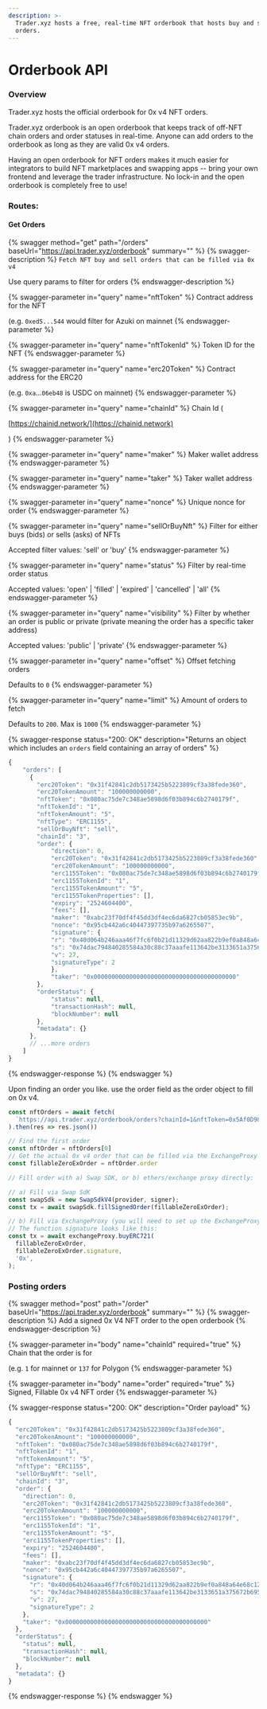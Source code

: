 ```yaml
---
description: >-
  Trader.xyz hosts a free, real-time NFT orderbook that hosts buy and sell NFT
  orders.
---
```


# Orderbook API

### Overview

Trader.xyz hosts the official orderbook for 0x v4 NFT orders.

Trader.xyz orderbook is an open orderbook that keeps track of off-NFT chain orders and order statuses in real-time. Anyone can add orders to the orderbook as long as they are valid 0x v4 orders.

Having an open orderbook for NFT orders makes it much easier for integrators to build NFT marketplaces and swapping apps -- bring your own frontend and leverage the trader infrastructure. No lock-in and the open orderbook is completely free to use!&#x20;

### Routes:

#### Get Orders

{% swagger method="get" path="/orders" baseUrl="https://api.trader.xyz/orderbook" summary="" %}
{% swagger-description %}
`Fetch NFT buy and sell orders that can be filled via 0x v4`

Use query params to filter for orders
{% endswagger-description %}

{% swagger-parameter in="query" name="nftToken" %}
Contract address for the NFT

(e.g. `0xed5...544` would filter for Azuki on mainnet
{% endswagger-parameter %}

{% swagger-parameter in="query" name="nftTokenId" %}
Token ID for the NFT
{% endswagger-parameter %}

{% swagger-parameter in="query" name="erc20Token" %}
Contract address for the ERC20

(e.g. `0xa`...`06eb48` is USDC on mainnet)
{% endswagger-parameter %}

{% swagger-parameter in="query" name="chainId" %}
Chain Id (

[https://chainid.network/](https://chainid.network)

)
{% endswagger-parameter %}

{% swagger-parameter in="query" name="maker" %}
Maker wallet address
{% endswagger-parameter %}

{% swagger-parameter in="query" name="taker" %}
Taker wallet address
{% endswagger-parameter %}

{% swagger-parameter in="query" name="nonce" %}
Unique nonce for order
{% endswagger-parameter %}

{% swagger-parameter in="query" name="sellOrBuyNft" %}
Filter for either buys (bids) or sells (asks) of NFTs&#x20;

Accepted filter values: 'sell' or 'buy'
{% endswagger-parameter %}

{% swagger-parameter in="query" name="status" %}
Filter by real-time order status

Accepted values: 'open' | 'filled' | 'expired' | 'cancelled' | 'all'
{% endswagger-parameter %}

{% swagger-parameter in="query" name="visibility" %}
Filter by whether an order is public or private (private meaning the order has a specific taker address)

Accepted values: 'public' | 'private'
{% endswagger-parameter %}

{% swagger-parameter in="query" name="offset" %}
Offset fetching orders

Defaults to `0`
{% endswagger-parameter %}

{% swagger-parameter in="query" name="limit" %}
Amount of orders to fetch

Defaults to `200`. Max is `1000`
{% endswagger-parameter %}

{% swagger-response status="200: OK" description="Returns an object which includes an `orders` field containing an array of orders" %}
```javascript
{
    "orders": [
      {
        "erc20Token": "0x31f42841c2db5173425b5223809cf3a38fede360",
        "erc20TokenAmount": "100000000000",
        "nftToken": "0x080ac75de7c348ae5898d6f03b894c6b2740179f",
        "nftTokenId": "1",
        "nftTokenAmount": "5",
        "nftType": "ERC1155",
        "sellOrBuyNft": "sell",
        "chainId": "3",
        "order": {
            "direction": 0,
            "erc20Token": "0x31f42841c2db5173425b5223809cf3a38fede360",
            "erc20TokenAmount": "100000000000",
            "erc1155Token": "0x080ac75de7c348ae5898d6f03b894c6b2740179f",
            "erc1155TokenId": "1",
            "erc1155TokenAmount": "5",
            "erc1155TokenProperties": [],
            "expiry": "2524604400",
            "fees": [],
            "maker": "0xabc23f70df4f45dd3df4ec6da6827cb05853ec9b",
            "nonce": "0x95cb442a6c40447397735b97a6265507",
            "signature": {
            "r": "0x40d064b246aaa46f7fc6f0b21d11329d62aa822b9ef0a848a64e68c12c25f8ee",
            "s": "0x74dac794840285584a30c88c37aaafe113642be3133651a375672b695c362861",
            "v": 27,
            "signatureType": 2
            },
            "taker": "0x0000000000000000000000000000000000000000"
        },
        "orderStatus": {
            "status": null,
            "transactionHash": null,
            "blockNumber": null
        },
        "metadata": {}
      },
      // ...more orders
    ]
}
```
{% endswagger-response %}
{% endswagger %}

Upon finding an order you like. use the order field as the order object to fill on 0x v4.

```typescript
const nftOrders = await fetch(
  `https://api.trader.xyz/orderbook/orders?chainId=1&nftToken=0x5Af0D9827E0c53E4799BB226655A1de152A425a5&status=open`
).then(res => res.json())

// Find the first order
const nftOrder = nftOrders[0]
// Get the actual 0x v4 order that can be filled via the ExchangeProxy
const fillableZeroExOrder = nftOrder.order

// Fill order with a) Swap SDK, or b) ethers/exchange proxy directly:

// a) Fill via Swap SdK
const swapSdk = new SwapSdkV4(provider, signer);
const tx = await swapSdk.fillSignedOrder(fillableZeroExOrder);

// b) Fill via ExchangeProxy (you will need to set up the ExchangeProxy ABI via ethers)
// The function signature looks like this:
const tx = await exchangeProxy.buyERC721(
  fillableZeroExOrder,
  fillableZeroExOrder.signature,
  '0x',
);

```



### Posting orders

{% swagger method="post" path="/order" baseUrl="https://api.trader.xyz/orderbook" summary="" %}
{% swagger-description %}
Add a signed 0x V4 NFT order to the open orderbook
{% endswagger-description %}

{% swagger-parameter in="body" name="chainId" required="true" %}
Chain that the order is for

(e.g. `1` for mainnet or `137` for Polygon
{% endswagger-parameter %}

{% swagger-parameter in="body" name="order" required="true" %}
Signed, Fillable 0x v4 NFT order
{% endswagger-parameter %}

{% swagger-response status="200: OK" description="Order payload" %}
```javascript
{
  "erc20Token": "0x31f42841c2db5173425b5223809cf3a38fede360",
  "erc20TokenAmount": "100000000000",
  "nftToken": "0x080ac75de7c348ae5898d6f03b894c6b2740179f",
  "nftTokenId": "1",
  "nftTokenAmount": "5",
  "nftType": "ERC1155",
  "sellOrBuyNft": "sell",
  "chainId": "3",
  "order": {
    "direction": 0,
    "erc20Token": "0x31f42841c2db5173425b5223809cf3a38fede360",
    "erc20TokenAmount": "100000000000",
    "erc1155Token": "0x080ac75de7c348ae5898d6f03b894c6b2740179f",
    "erc1155TokenId": "1",
    "erc1155TokenAmount": "5",
    "erc1155TokenProperties": [],
    "expiry": "2524604400",
    "fees": [],
    "maker": "0xabc23f70df4f45dd3df4ec6da6827cb05853ec9b",
    "nonce": "0x95cb442a6c40447397735b97a6265507",
    "signature": {
      "r": "0x40d064b246aaa46f7fc6f0b21d11329d62aa822b9ef0a848a64e68c12c25f8ee",
      "s": "0x74dac794840285584a30c88c37aaafe113642be3133651a375672b695c362861",
      "v": 27,
      "signatureType": 2
    },
    "taker": "0x0000000000000000000000000000000000000000"
  },
  "orderStatus": {
    "status": null,
    "transactionHash": null,
    "blockNumber": null
  },
  "metadata": {}
}

```
{% endswagger-response %}
{% endswagger %}
